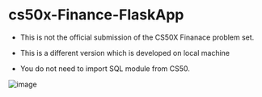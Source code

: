 # cs50x-Finance-FlaskApp

- This is not the official submission of the CS50X Finanace problem set.
- This is a different version which is developed on local machine

- You do not need to import SQL module from CS50.

![image](https://user-images.githubusercontent.com/38485662/199548453-f183d633-5616-4539-87af-9229c5fcd7ae.png)

